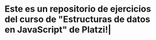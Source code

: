 # Este es un repositorio de ejercicios del curso de "Estructuras de datos en JavaScript" de Platzi!|
